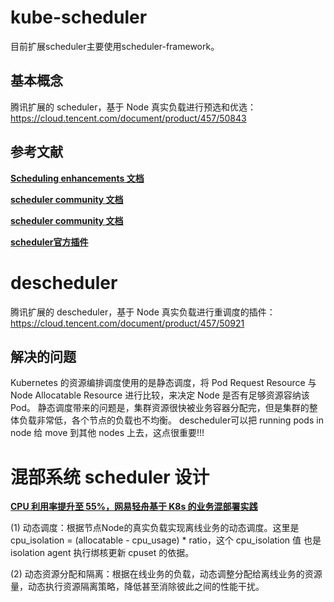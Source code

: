 




# kube-scheduler
目前扩展scheduler主要使用scheduler-framework。

## 基本概念
腾讯扩展的 scheduler，基于 Node 真实负载进行预选和优选：https://cloud.tencent.com/document/product/457/50843



## 参考文献
**[Scheduling enhancements 文档](https://github.com/kubernetes/enhancements/blob/master/keps/sig-scheduling/OWNERS)**

**[scheduler community 文档](https://github.com/kubernetes/community/blob/master/contributors/devel/sig-scheduling/scheduler.md)**

**[scheduler community 文档](https://github.com/kubernetes/community/blob/master/contributors/design-proposals/scheduling/OWNERS)**

**[scheduler官方插件](https://github.com/kubernetes-sigs/scheduler-plugins)**



# descheduler
腾讯扩展的 descheduler，基于 Node 真实负载进行重调度的插件：https://cloud.tencent.com/document/product/457/50921


## 解决的问题
Kubernetes 的资源编排调度使用的是静态调度，将 Pod Request Resource 与 Node Allocatable Resource 进行比较，来决定 Node 是否有足够资源容纳该 Pod。
静态调度带来的问题是，集群资源很快被业务容器分配完，但是集群的整体负载非常低，各个节点的负载也不均衡。
descheduler可以把 running pods in node 给 move 到其他 nodes 上去，这点很重要!!!





# 混部系统 scheduler 设计
**[CPU 利用率提升至 55%，网易轻舟基于 K8s 的业务混部署实践](https://zhuanlan.zhihu.com/p/231631519)**

(1) 动态调度：根据节点Node的真实负载实现离线业务的动态调度。这里是 cpu_isolation = (allocatable - cpu_usage) * ratio，这个 cpu_isolation 值
也是 isolation agent 执行绑核更新 cpuset 的依据。

(2) 动态资源分配和隔离：根据在线业务的负载，动态调整分配给离线业务的资源量，动态执行资源隔离策略，降低甚至消除彼此之间的性能干扰。

